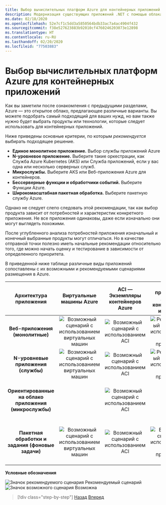 ```yaml
---
title: Выбор вычислительных платформ Azure для контейнерных приложений
description: Модернизация существующих приложений .NET с помощью облака Azure и контейнеров Windows | Выбор вычислительных платформ Azure для контейнерных приложений
ms.date: 02/18/2020
ms.openlocfilehash: 52e7cf1c5dd3a5850564bdb33ac7a4ac4904f432
ms.sourcegitcommit: f38e527623883b92010cf4760246203073e12898
ms.translationtype: HT
ms.contentlocale: ru-RU
ms.lasthandoff: 02/20/2020
ms.locfileid: "77503883"
---
```

# <a name="choosing-azure-compute-platforms-for-container-based-applications"></a>Выбор вычислительных платформ Azure для контейнерных приложений

Как вы заметили после ознакомления с предыдущими разделами, Azure — это открытое облако, предлагающее различные варианты. Вы можете подобрать самый подходящий для ваших нужд, но вам также нужно будет выбрать продукты или технологии, которые следует использовать для контейнерных приложений.

Ниже приведены основные критерии, по которым *рекомендуется* выбирать подходящее решение.

- **Единое монолитное приложение.** Выбор службы приложений Azure
- **N-уровневое приложение.** Выберите такие оркестрации, как Служба Azure Kubernetes (AKS) или Служба приложений, если у вас одна или несколько серверных служб.
- **Микрослужбы.** Выберите AKS или Веб-приложения Azure для контейнеров.
- **Бессерверные функции и обработчики событий.** Выберите Функции Azure.
- **Широкомасштабная пакетная обработка.** Выберите пакетную службу Azure.

Однако не следует слепо следовать этой рекомендации, так как выбор продукта зависит от потребностей и характеристик конкретного приложения. Не все приложения одинаковы, даже если изначально они могут выглядеть похожими.

После углубленного анализа потребностей приложения изначальный и конечный выбранные продукты могут отличаться. Но в качестве отправной точки полезно иметь начальные рекомендации относительно того, где можно начать оценку и тестирование в зависимости от определенного приоритета.

В приведенной ниже таблице различные виды приложений сопоставлены с их возможными и рекомендуемыми сценариями размещения в Azure.

| Архитектура приложения | Виртуальные машины Azure | ACI — Экземпляры контейнеров Azure | Служба приложений Azure (с контейнерами и без них) | AKS — Служба Azure Kubernetes | Проверка | Пакетная служба Azure |
|:------------------------:|:--:|:--:|:--:|:--:|:--:|:--:|
| **Веб-приложения (монолитные)**         | ![Возможный сценарий с использованием виртуальных машин](media/choosing-azure-compute-options-for-container-based-applications/possible.png) | ![Возможный сценарий с использованием ACI](media/choosing-azure-compute-options-for-container-based-applications/possible.png) | ![Рекомендуемый сценарий с использованием Службы приложений](media/choosing-azure-compute-options-for-container-based-applications/recommended.png) | ![Возможный сценарий с использованием AKS](media/choosing-azure-compute-options-for-container-based-applications/possible.png) | | |
| **N-уровневые приложения (службы)**        | ![Возможный сценарий с использованием виртуальных машин](media/choosing-azure-compute-options-for-container-based-applications/possible.png) | ![Возможный сценарий с использованием ACI](media/choosing-azure-compute-options-for-container-based-applications/possible.png) | ![Рекомендуемый сценарий с использованием Службы приложений](media/choosing-azure-compute-options-for-container-based-applications/recommended.png) | ![Возможный сценарий с использованием AKS](media/choosing-azure-compute-options-for-container-based-applications/possible.png) | ![Возможный сценарий с использованием Функций Azure](media/choosing-azure-compute-options-for-container-based-applications/possible.png) | |
| **Ориентированные на облако приложения (микрослужбы)**  | | ![Возможный сценарий с использованием ACI](media/choosing-azure-compute-options-for-container-based-applications/possible.png) | | ![Рекомендуемый сценарий с использованием AKS](media/choosing-azure-compute-options-for-container-based-applications/recommended.png) <br/> (Контейнеры&nbsp;Linux)| ![Рекомендуемый сценарий с использованием Функций Azure](media/choosing-azure-compute-options-for-container-based-applications/recommended.png) <br/> (На основе событий) | |
| **Пакетная обработки и задания (фоновые задачи)** | ![Возможный сценарий с использованием виртуальных машин](media/choosing-azure-compute-options-for-container-based-applications/possible.png) | ![Возможный сценарий с использованием ACI](media/choosing-azure-compute-options-for-container-based-applications/possible.png) | ![Возможный сценарий с использованием Службы приложений](media/choosing-azure-compute-options-for-container-based-applications/possible.png) | ![Возможный сценарий с использованием AKS](media/choosing-azure-compute-options-for-container-based-applications/possible.png) | ![Рекомендуемый сценарий с использованием Функций Azure](media/choosing-azure-compute-options-for-container-based-applications/recommended.png) <br/> (Фоновые&nbsp;задачи) | ![Возможный сценарий с использованием пакетной службы Azure](media/choosing-azure-compute-options-for-container-based-applications/recommended.png) <br/> (Большой масштаб) |

**Условные обозначения**

![Значок рекомендуемого сценария](media/choosing-azure-compute-options-for-container-based-applications/recommended.png) Рекомендуемый сценарий \
![Значок возможного сценария](media/choosing-azure-compute-options-for-container-based-applications/possible.png) Возможна

> [!div class="step-by-step"]
> [Назад](when-to-deploy-windows-containers-to-azure-container-service-kubernetes.md)
> [Вперед](build-resilient-services-ready-for-the-cloud-embrace-transient-failures-in-the-cloud.md)
